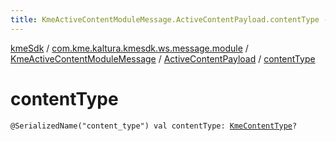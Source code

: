 ```yaml
---
title: KmeActiveContentModuleMessage.ActiveContentPayload.contentType - kmeSdk
---
```


[kmeSdk](../../../index.html) / [com.kme.kaltura.kmesdk.ws.message.module](../../index.html) / [KmeActiveContentModuleMessage](../index.html) / [ActiveContentPayload](index.html) / [contentType](./content-type.html)

# contentType

`@SerializedName("content_type") val contentType: `[`KmeContentType`](../../../com.kme.kaltura.kmesdk.ws.message.type/-kme-content-type/index.html)`?`